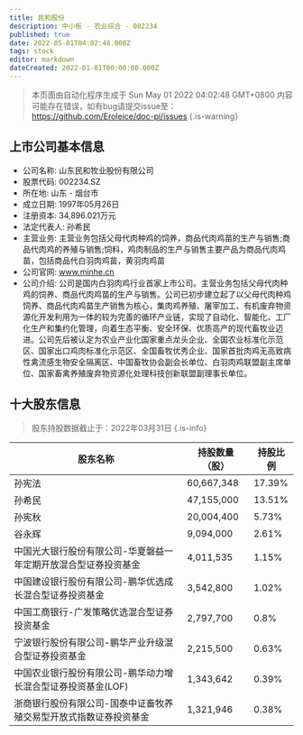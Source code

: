 ```yaml
---
title: 民和股份
description: 中小板 - 农业综合 - 002234
published: true
date: 2022-05-01T04:02:48.000Z
tags: stock
editor: markdown
dateCreated: 2022-01-01T00:00:00.000Z
---
```


> 本页面由自动化程序生成于 Sun May 01 2022 04:02:48 GMT+0800
> 内容可能存在错误，如有bug请提交issue至：https://github.com/Eroleice/doc-pi/issues
{.is-warning}

## 上市公司基本信息
- 公司名称: 山东民和牧业股份有限公司
- 股票代码: 002234.SZ
- 所在地: 山东 - 烟台市
- 成立日期: 1997年05月26日
- 注册资本: 34,896.021万元
- 法定代表人: 孙希民
- 主营业务: 主营业务包括父母代肉种鸡的饲养，商品代肉鸡苗的生产与销售;商品代肉鸡的养殖与销售;饲料，鸡肉制品的生产与销售主要产品为商品代肉鸡苗，包括商品代白羽肉鸡苗，黄羽肉鸡苗
- 公司官网: www.minhe.cn
- 公司介绍: 公司是国内白羽肉鸡行业首家上市公司。主营业务包括父母代肉种鸡的饲养、商品代肉鸡苗的生产与销售。公司已初步建立起了以父母代肉种鸡饲养、商品代肉鸡苗生产销售为核心，集肉鸡养殖、屠宰加工、有机废弃物资源化开发利用为一体的较为完善的循环产业链，实现了自动化、智能化、工厂化生产和集约化管理，向着生态平衡、安全环保、优质高产的现代畜牧业迈进。公司先后被认定为农业产业化国家重点龙头企业、全国农业标准化示范区、国家出口鸡肉标准化示范区、全国畜牧优秀企业、国家首批肉鸡无高致病性禽流感生物安全隔离区、中国畜牧协会副会长单位、白羽肉鸡联盟副主席单位、国家畜禽养殖废弃物资源化处理科技创新联盟副理事长单位。


## 十大股东信息
> 股东持股数据截止于：2022年03月31日
{.is-info}

| 股东名称 | 持股数量（股） | 持股比例 |
| --- | --- | --- |
| 孙宪法 | 60,667,348 | 17.39% |
| 孙希民 | 47,155,000 | 13.51% |
| 孙宪秋 | 20,004,400 | 5.73% |
| 谷永辉 | 9,094,000 | 2.61% |
| 中国光大银行股份有限公司-华夏磐益一年定期开放混合型证券投资基金 | 4,011,535 | 1.15% |
| 中国建设银行股份有限公司-鹏华优选成长混合型证券投资基金 | 3,542,800 | 1.02% |
| 中国工商银行-广发策略优选混合型证券投资基金 | 2,797,700 | 0.8% |
| 宁波银行股份有限公司-鹏华产业升级混合型证券投资基金 | 2,215,500 | 0.63% |
| 中国农业银行股份有限公司-鹏华动力增长混合型证券投资基金(LOF) | 1,343,642 | 0.39% |
| 浙商银行股份有限公司-国泰中证畜牧养殖交易型开放式指数证券投资基金 | 1,321,946 | 0.38% |




